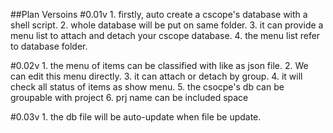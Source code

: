 ##Plan Versoins
#0.01v
    1. firstly, auto create a cscope's database with a shell script.
    2. whole database will be put on same folder.
    3. it can provide a menu list to attach and detach your cscope database.
    4. the menu list refer to database folder.

#0.02v
    1. the menu of items can be classified with like as json file.
    2. We can edit this menu directly.
    3. it can attach or detach by group.
    4. it will check all status of items as show menu.
    5. the csocpe's db can be groupable with project
    6. prj name can be included space

#0.03v
    1. the db file will be auto-update when file be update.

